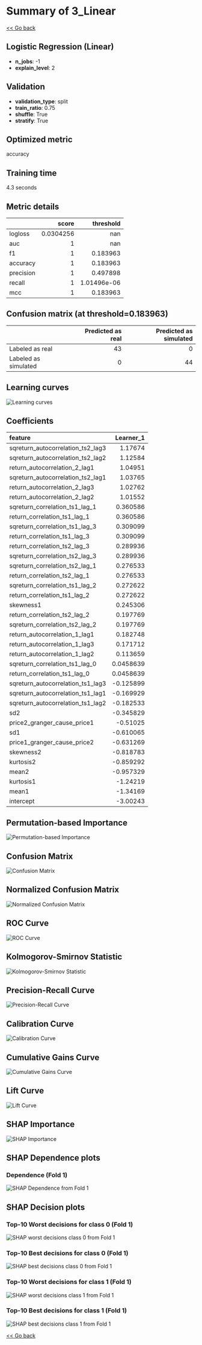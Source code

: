 # Summary of 3_Linear

[<< Go back](../README.md)


## Logistic Regression (Linear)
- **n_jobs**: -1
- **explain_level**: 2

## Validation
 - **validation_type**: split
 - **train_ratio**: 0.75
 - **shuffle**: True
 - **stratify**: True

## Optimized metric
accuracy

## Training time

4.3 seconds

## Metric details
|           |     score |     threshold |
|:----------|----------:|--------------:|
| logloss   | 0.0304256 | nan           |
| auc       | 1         | nan           |
| f1        | 1         |   0.183963    |
| accuracy  | 1         |   0.183963    |
| precision | 1         |   0.497898    |
| recall    | 1         |   1.01496e-06 |
| mcc       | 1         |   0.183963    |


## Confusion matrix (at threshold=0.183963)
|                      |   Predicted as real |   Predicted as simulated |
|:---------------------|--------------------:|-------------------------:|
| Labeled as real      |                  43 |                        0 |
| Labeled as simulated |                   0 |                       44 |

## Learning curves
![Learning curves](learning_curves.png)

## Coefficients
| feature                           |   Learner_1 |
|:----------------------------------|------------:|
| sqreturn_autocorrelation_ts2_lag3 |   1.17674   |
| sqreturn_autocorrelation_ts2_lag2 |   1.12584   |
| return_autocorrelation_2_lag1     |   1.04951   |
| sqreturn_autocorrelation_ts2_lag1 |   1.03765   |
| return_autocorrelation_2_lag3     |   1.02762   |
| return_autocorrelation_2_lag2     |   1.01552   |
| sqreturn_correlation_ts1_lag_1    |   0.360586  |
| return_correlation_ts1_lag_1      |   0.360586  |
| sqreturn_correlation_ts1_lag_3    |   0.309099  |
| return_correlation_ts1_lag_3      |   0.309099  |
| return_correlation_ts2_lag_3      |   0.289936  |
| sqreturn_correlation_ts2_lag_3    |   0.289936  |
| sqreturn_correlation_ts2_lag_1    |   0.276533  |
| return_correlation_ts2_lag_1      |   0.276533  |
| sqreturn_correlation_ts1_lag_2    |   0.272622  |
| return_correlation_ts1_lag_2      |   0.272622  |
| skewness1                         |   0.245306  |
| return_correlation_ts2_lag_2      |   0.197769  |
| sqreturn_correlation_ts2_lag_2    |   0.197769  |
| return_autocorrelation_1_lag1     |   0.182748  |
| return_autocorrelation_1_lag3     |   0.171712  |
| return_autocorrelation_1_lag2     |   0.113659  |
| sqreturn_correlation_ts1_lag_0    |   0.0458639 |
| return_correlation_ts1_lag_0      |   0.0458639 |
| sqreturn_autocorrelation_ts1_lag3 |  -0.125899  |
| sqreturn_autocorrelation_ts1_lag1 |  -0.169929  |
| sqreturn_autocorrelation_ts1_lag2 |  -0.182533  |
| sd2                               |  -0.345829  |
| price2_granger_cause_price1       |  -0.51025   |
| sd1                               |  -0.610065  |
| price1_granger_cause_price2       |  -0.631269  |
| skewness2                         |  -0.818783  |
| kurtosis2                         |  -0.859292  |
| mean2                             |  -0.957329  |
| kurtosis1                         |  -1.24219   |
| mean1                             |  -1.34169   |
| intercept                         |  -3.00243   |


## Permutation-based Importance
![Permutation-based Importance](permutation_importance.png)
## Confusion Matrix

![Confusion Matrix](confusion_matrix.png)


## Normalized Confusion Matrix

![Normalized Confusion Matrix](confusion_matrix_normalized.png)


## ROC Curve

![ROC Curve](roc_curve.png)


## Kolmogorov-Smirnov Statistic

![Kolmogorov-Smirnov Statistic](ks_statistic.png)


## Precision-Recall Curve

![Precision-Recall Curve](precision_recall_curve.png)


## Calibration Curve

![Calibration Curve](calibration_curve_curve.png)


## Cumulative Gains Curve

![Cumulative Gains Curve](cumulative_gains_curve.png)


## Lift Curve

![Lift Curve](lift_curve.png)



## SHAP Importance
![SHAP Importance](shap_importance.png)

## SHAP Dependence plots

### Dependence (Fold 1)
![SHAP Dependence from Fold 1](learner_fold_0_shap_dependence.png)

## SHAP Decision plots

### Top-10 Worst decisions for class 0 (Fold 1)
![SHAP worst decisions class 0 from Fold 1](learner_fold_0_shap_class_0_worst_decisions.png)
### Top-10 Best decisions for class 0 (Fold 1)
![SHAP best decisions class 0 from Fold 1](learner_fold_0_shap_class_0_best_decisions.png)
### Top-10 Worst decisions for class 1 (Fold 1)
![SHAP worst decisions class 1 from Fold 1](learner_fold_0_shap_class_1_worst_decisions.png)
### Top-10 Best decisions for class 1 (Fold 1)
![SHAP best decisions class 1 from Fold 1](learner_fold_0_shap_class_1_best_decisions.png)

[<< Go back](../README.md)
